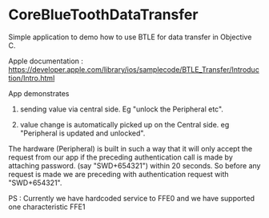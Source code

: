 # CoreBlueToothDataTransfer

Simple application to demo how to use BTLE for data transfer in Objective C.

Apple documentation : https://developer.apple.com/library/ios/samplecode/BTLE_Transfer/Introduction/Intro.html

App demonstrates 

1) sending value via central side. Eg "unlock the Peripheral etc".

2) value change is automatically picked up on the Central side. eg "Peripheral is updated and unlocked".

The hardware (Peripheral) is built in such a way that it will only accept the request from our app if the preceding authentication call is made by attaching password. (say "SWD+654321") within 20 seconds. So before any request is made we are preceding with authentication request with "SWD+654321".

PS : Currently we have hardcoded service to FFE0 and we have supported one characteristic FFE1
